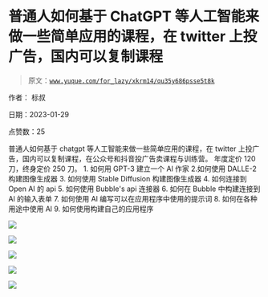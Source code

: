 # 普通人如何基于 ChatGPT 等人工智能来做一些简单应用的课程，在 twitter 上投广告，国内可以复制课程

> 原文：[`www.yuque.com/for_lazy/xkrm14/qu35y686psse5t8k`](https://www.yuque.com/for_lazy/xkrm14/qu35y686psse5t8k)



作者： 标叔 

日期：2023-01-29 

点赞数：25 

普通人如何基于 chatgpt 等人工智能来做一些简单应用的课程，在 twitter 上投广告，国内可以复制课程，在公众号和抖音投广告卖课程与训练营。 年度定价 120 刀，终身定价 250 刀。 1\. 如何用 GPT-3 建立一个 Al 作家 2.如何使用 DALLE-2 构建图像生成器 3\. 如何使用 Stable Diffusion 构建图像生成器 4\. 如何连接到 Open AI 的 api 5\. 如何使用 Bubble's api 连接器 6. 如何在 Bubble 中构建连接到 Al 的输入表单 7\. 如何使用 Al 编写可以在应用程序中使用的提示词 8\. 如何在各种用途中使用 Al 9. 如何使用构建自己的应用程序 

![](img/3dda58a1ea6b333cc272beb14ac6d1d7.png) 

![](img/9717bd61daaf1a25ff3ed4daac435950.png) 

![](img/242664bf10e4f0bbac8f83fb87c2823c.png) 

![](img/89a07f27c50e955e19de712da4fcf0d3.png)  

![](img/fc8fcf22c09879a3076d6fc51c4ed2e0.png) 

